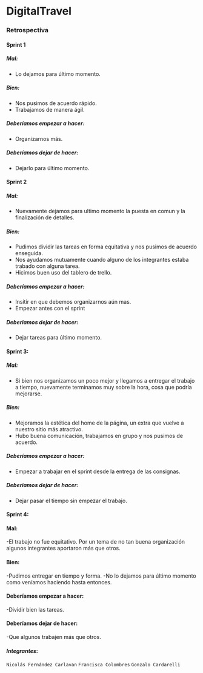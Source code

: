 # DigitalTravel

### Retrospectiva

#### Sprint 1

##### Mal:
- Lo dejamos para último momento. 

##### Bien:
- Nos pusimos de acuerdo rápido.
- Trabajamos de manera ágil. 

##### Deberíamos empezar a hacer: 
- Organizarnos más. 

##### Deberíamos dejar de hacer:
- Dejarlo para último momento. 



#### Sprint 2

##### Mal:
- Nuevamente dejamos para ultimo momento la puesta en comun y la finalización de detalles.

##### Bien:
- Pudimos dividir las tareas en forma equitativa y nos pusimos de acuerdo enseguida.
- Nos ayudamos mutuamente cuando alguno de los integrantes estaba trabado con alguna tarea.
- Hicimos buen uso del tablero de trello.

##### Deberíamos empezar a hacer:
- Insitir en que debemos organizarnos aún mas.
- Empezar antes con el sprint

##### Deberiamos dejar de hacer:
- Dejar tareas para último momento.


#### Sprint 3: 
##### Mal:
- Si bien nos organizamos un poco mejor y llegamos a entregar el trabajo a tiempo, nuevamente terminamos muy sobre la hora, cosa que podría mejorarse. 
##### Bien:
- Mejoramos la estética del home de la página, un extra que vuelve a nuestro sitio más atractivo. 
- Hubo buena comunicación, trabajamos en grupo y nos pusimos de acuerdo.
##### Deberíamos empezar a hacer:
- Empezar a trabajar en el sprint desde la entrega de las consignas. 
##### Deberiamos dejar de hacer:
- Dejar pasar el tiempo sin empezar el trabajo. 


#### Sprint 4: 
#### Mal: 
-El trabajo no fue equitativo. Por un tema de no tan buena organización algunos integrantes aportaron más que otros. 
#### Bien: 
-Pudimos entregar en tiempo y forma. 
-No lo dejamos para último momento como veníamos haciendo hasta entonces. 
#### Deberíamos empezar a hacer: 
-Dividir bien las tareas. 
#### Deberíamos dejar de hacer:
-Que algunos trabajen más que otros. 


#### _Integrantes_:

`Nicolás Fernández Carlavan`
`Francisca Colombres`
`Gonzalo Cardarelli`
